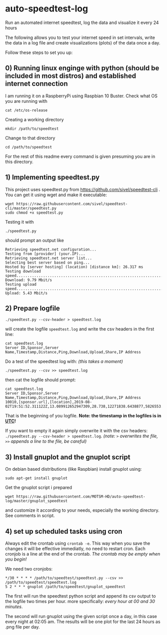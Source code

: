 # auto-speedtest-log
Run an automated internet speedtest, log the data and visualize it every 24 hours

The following allows you to test your internet speed in set intervals, write the data in a log file and create visualizations (plots) of the data once a day.

Follow these steps to set you up:

## 0) Running linux enginge with python (should be included in most distros) and established internet connection
I am running it on a RaspberryPi using Raspbian 10 Buster. Check what OS you are running with 
```
cat /etc/os-release
```
Creating a working directory
```
mkdir /path/to/speedtest
```
Change to that directory
```
cd /path/to/speedtest
```
For the rest of this readme every command is given presuming you are in this directory.

## 1) Implementing speedtest.py
This project uses speedtest.py from https://github.com/sivel/speedtest-cli . You can get it using wget and make it executable:
```
wget https://raw.githubusercontent.com/sivel/speedtest-cli/master/speedtest.py
sudo chmod +x speedtest.py
```
Testing it with 
```
./speedtest.py
```
should prompt an output like
```
Retrieving speedtest.net configuration...
Testing from [provider] (your.IP)...
Retrieving speedtest.net server list...
Selecting best server based on ping...
Hosted by [server hosting] (location) [distance km]: 26.317 ms
Testing download speed................................................................................
Download: 9.79 Mbit/s
Testing upload speed................................................................................................
Upload: 5.43 Mbit/s
```
## 2) Prepare logfile
```
./speedtest.py --csv-header > speedtest.log
```
will create the logfile `speedtest.log` and write the csv headers in the first line:
```
cat speedtest.log
Server ID,Sponsor,Server Name,Timestamp,Distance,Ping,Download,Upload,Share,IP Address
```
Do a test of the speedtest log with: _(this takes a moment)_
```
./speedtest.py --csv >> speedtest.log
```
then cat the logfile should prompt:
```
cat speedtest.log
Server ID,Sponsor,Server Name,Timestamp,Distance,Ping,Download,Upload,Share,IP Address
10010,[sponsor.url],[location],2019-08-02T19:51:52.311122Z,13.089912652947309,28.738,12271838.6438877,5826553.658862884,,IP.##.##.##
```
That is the beginning of you logfile. __Note: the timestamp in the logfiles is in [UTC](https://en.wikipedia.org/wiki/Coordinated_Universal_Time)!__

If you want to empty it again simply overwrite it with the csv headers: `./speedtest.py --csv-header > speedtest.log`. _(note: `>` overwrites the file, `>>` appends a line to the file, be careful)_
## 3) Install gnuplot and the gnuplot script
On debian based distributions (like Raspbian) install gnuplot using:
```
sudo apt-get install gnuplot
```
Get the gnuplot script i prepared 
```
wget https://raw.githubusercontent.com/MOTSM-HD/auto-speedtest-log/master/gnuplot_speedtest
```
and customize it according to your needs, especially the working directory. See comments in script.
## 4) set up scheduled tasks using cron
Always edit the crontab using `crontab -e`. This way when you save the changes it will be effective immediatly, no need to restart cron. Each cronjob is a line at the end of the crontab. _The crontab may be empty when you begin!_

We need two cronjobs:
```
*/30 * * * * /path/to/speedtest/speedtest.py --csv >> /path/to/speedtest/speedtest.log
5 2 * * * gnuplot /path/to/speedtest/gnuplot_speedtest
```
The first will run the speedtest python script and append its csv output to the logfile two times per hour. more specifically: *every hour at 00 and 30 minutes*.

The second will run gnuplot using the given script once a day, in this case every night at 02:05 am. The results will be one plot for the last 24 hours as .png file per day.

